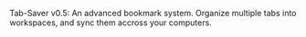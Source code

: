 Tab-Saver v0.5:
An advanced bookmark system. Organize multiple tabs into workspaces, and sync them accross your computers.